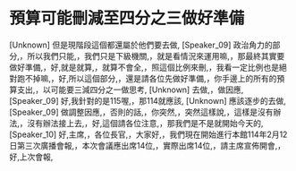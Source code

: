 # 預算可能刪減至四分之三做好準備

[Unknown] 但是現階段這個都還屬於他們要去做,
[Speaker_09] 政治角力的部分,，所以我們只能,，我們只是下級機關,，就是看情況來運用嘛,，那最終其實要做好準備,，好,就是就算,，就算不會全,，照這個比例來刪,，我看一定比例也是絕對跑不掉嘛,，好,所以這個部分,，還是請各位先做好準備,，你手邊上的所有的預算支出,，以可能要三減四分之一做思考,
[Unknown] 去做,，做因應,
[Speaker_09] 好,我針對的是115喔,，那114就應該,
[Unknown] 應該逐步的去做,
[Speaker_09] 做調整因應,，否則的話,，你突然,，突然這樣說,，這樣是沒有辦法,，沒有辦法接上去,，好,這個請各位注意,，那我們是不是就開始今天的,
[Speaker_10] 好,主席,，各位長官,，大家好,，我們現在開始進行本館114年2月12日第三次廣播會報,，本次會議應出席14位,，實際出席14位,，請主席宣佈開會,，好,上次會報,